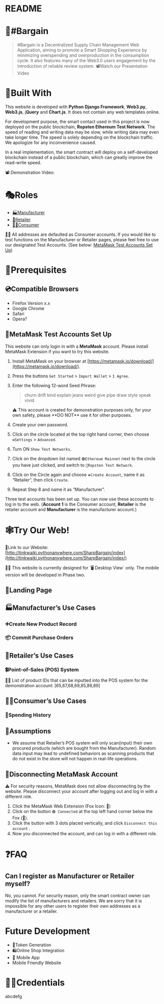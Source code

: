 # README

# 🛒#Bargain

> #Bargain is a Decentralized Supply Chain Management Web Application, aiming to promote a Smart Shopping Experience by minimizing overspending and overproduction in the consumption cycle. It also features many of the Web3.0 users engagement by the introduction of reliable review system. 
📽Watch our Presentation Video
> 

# 🔨Built With

This website is developed with **Python Django Framework**, **Web3.py**, **Web3.js**, j**Query** and **Chart.js**. It does not contain any web templates online.

For development purpose, the smart contact used in this project is now deployed on the public blockchain, **Ropsten Ethereum Test Network**. The speed of reading and writing data may be slow, while writing data may even take longer time. The speed is solely depending on the blockchain traffic. We apologize for any inconvenience caused. 

In a real implementation, the smart contract will deploy on a self-developed blockchain instead of a public blockchain, which can greatly improve the read-write speed.

📽 Demonstration Video:

# 🎭Roles

- [🏭Manufacturer]()
- [🏬Retailer]()
- [🧑🏻Consumer]()

🐻‍❄️ All addresses are defaulted as Consumer accounts. If you would like to test functions on the Manufacturer or Retailer pages, please feel free to use our designated Test Accounts. (See below: [MetaMask Test Accounts Set Up](https://www.notion.so/README-4cae943daac8401694f438deb2badb58))


# 🔰Prerequisites

## 💿Compatible Browsers

- Firefox Version x.x
- Google Chrome
- Safari
- Opera?

## 🦊MetaMask Test Accounts Set Up

This website can only login in with a **MetaMask** account. Please install MetaMask Extension if you want to try this website. 

1. Install MetaMask on your browser at [https://metamask.io/download/](https://metamask.io/download/).
2. Press the buttons `Get Started` > `Import Wallet` > `I Agree`.
3. Enter the following 12-word Seed Phrase:
    
    > churn drift kind explain jeans weird give pipe draw style speak vivid
    > 
    
    <aside>
    ⚠️ This account is created for demonstration purposes only, for your own safety, please **DO NOT** use it for other purposes.
    
    </aside>
    
4. Create your own password.
5. Click on the circle located at the top right hand corner, then choose `⚙Settings` > `Advanced`.
6. Turn ON `Show Test Networks`.
7. Click on the dropdown list named `🟢Ethereum Mainnet` next to the circle you have just clicked, and switch to `🔴Ropsten Test Network`.
8. Click on the Circle again and choose `➕Create Account`, name it as “Retailer”, then click `Create`.
9. Repeat Step 8 and name it as “Manufacturer”.

Three test accounts has been set up. You can now use these accounts to log in to the web. (**Account 1** is the Consumer account, **Retailer** is the retailer account and **Manufacturer** is the manufacturer account.)

# 🕸Try Our Web!

🔗Link to our Website:  [http://tinkwaiki.pythonanywhere.com/SharpBargain/index](http://tinkwaiki.pythonanywhere.com/SharpBargain/index/)

<aside>
🐻‍❄️ This website is currently designed for `🖥 Desktop View` only. The mobile version will be developed in Phase two.

</aside>

## 🛬Landing Page

## 🏭Manufacturer’s Use Cases

### ➕Create New Product Record

### 📦 Commit Purchase Orders

## 🏬Retailer’s Use Cases

### 💲Point-of-Sales (POS) System

<aside>
🐻‍❄️ List of product IDs that can be inputted into the POS system for the demonstration account:
[65,67,68,69,85,86,89]

</aside>

## 🧑🏻Consumer’s Use Cases

### 💸Spending History

## 💭Assumptions

- We assume that Retailer’s POS system will only scan(input) their own procured products (which are bought from the Manufacturer). Random data input may lead to undefined behaviors as scanning products that do not exist in the store will not happen in real-life operations.

## 🔌Disconnecting MetaMask Account

<aside>
⚠️ For security reasons, MetaMask does not allow disconnecting by the website. Please  disconnect your account after logging out and log in with a different role.

</aside>

1. Click the MetaMask Web Extension (Fox Icon: 🦊) 
2. Click on the button `🟢 Connected`  at the top left hand corner below the Fox (🦊).
3. Click the button with 3 dots placed vertically, and click `Disconnect this account` .
4. Now you disconnected the account, and can log in with a different role.

# ❓FAQ

## Can I register as Manufacturer or Retailer myself?

No, you cannot. For security reason, only the smart contract owner can modify the list of manufacturers and retailers. We are sorry that it is impossible for any other users to register their own addresses as a manufacturer or a retailer.

# Future Development

- 🎫Token Generation
- 🛍Online Shop Integration
- 📱 Mobile App
- Mobile Friendly Website

# 🙌🏻Credentials

abcdefg
